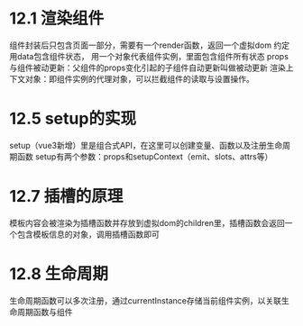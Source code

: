 <!--
 * @Author: zhanggd
 * @Date: 2022-10-25 16:11:42
 * @LastEditors: zhanggd
 * @LastEditTime: 2022-11-03 15:07:33
 * @Description: 第十二章笔记
-->
# 12.1 渲染组件
组件封装后只包含页面一部分，需要有一个render函数，返回一个虚拟dom
约定用data包含组件状态，
用一个对象代表组件实例，里面包含组件所有状态
props与组件被动更新：父组件的props变化引起的子组件自动更新叫做被动更新
渲染上下文对象：即组件实例的代理对象，可以拦截组件的读取与设置操作。

# 12.5 setup的实现
setup（vue3新增）里是组合式API，在这里可以创建变量、函数以及注册生命周期函数
setup有两个参数：props和setupContext（emit、slots、attrs等）

# 12.7 插槽的原理
模板内容会被渲染为插槽函数并存放到虚拟dom的children里，插槽函数会返回一个包含模板信息的对象，调用插槽函数即可

# 12.8 生命周期
生命周期函数可以多次注册，通过currentInstance存储当前组件实例，以关联生命周期函数与组件
